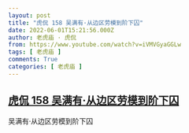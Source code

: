 ```yaml
---
layout: post
title: "虎侃 158 吴满有·从边区劳模到阶下囚"
date: 2022-06-01T15:21:56.000Z
author: 老虎庙 · 虎侃
from: https://www.youtube.com/watch?v=iVMVGyaGGLw
tags: [ 老虎庙 ]
comments: True
categories: [ 老虎庙 ]
---
```

<!--1654096916000-->
[虎侃 158 吴满有·从边区劳模到阶下囚](https://www.youtube.com/watch?v=iVMVGyaGGLw)
------

<div>
吴满有·从边区劳模到阶下囚
</div>

